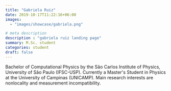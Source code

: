 ```yaml
---
title: "Gabriela Ruiz"
date: 2019-10-17T11:22:16+06:00
images: 
  - "images/showcase/gabriela.png"

# meta description
description : "gabriela ruiz landing page"
summary: M.Sc. student
categories: student
draft: false
---
```

Bachelor of Computational Physics by the São Carlos Institute of Physics, University of São Paulo (IFSC-USP). Currently a Master's Student in Physics at the University of Campinas (UNICAMP). Main research interests are nonlocality and measurement incompatibility.
